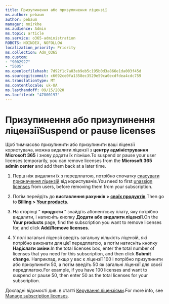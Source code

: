 ```yaml
---
title: Призупинення або призупинення ліцензії
ms.author: pebaum
author: pebaum
manager: mnirkhe
ms.audience: Admin
ms.topic: article
ms.service: o365-administration
ROBOTS: NOINDEX, NOFOLLOW
localization_priority: Priority
ms.collection: Adm_O365
ms.custom:
- "9002927"
- "5605"
ms.openlocfilehash: 7d92f1c7a03eb9eb5c195b0d3a866e1da003f45d
ms.sourcegitcommit: c6692ce0fa1358ec3529e59ca0ecdfdea4cdc759
ms.translationtype: MT
ms.contentlocale: uk-UA
ms.lasthandoff: 09/15/2020
ms.locfileid: "47800197"
---
```

# <a name="suspend-or-pause-licenses"></a><span data-ttu-id="6d2d0-102">Призупинення або призупинення ліцензії</span><span class="sxs-lookup"><span data-stu-id="6d2d0-102">Suspend or pause licenses</span></span>

<span data-ttu-id="6d2d0-103">Щоб тимчасово призупинити або призупинити ваші ліцензії користувача, можна видалити ліцензії з **центру адміністрування Microsoft 365** і знову додати їх пізніше.</span><span class="sxs-lookup"><span data-stu-id="6d2d0-103">To suspend or pause your user licenses temporarily, you can remove licenses from the **Microsoft 365 admin center** and add them back at a later time.</span></span>

1. <span data-ttu-id="6d2d0-104">Перш ніж видаляти їх з передплатою, потрібно спочатку [скасувати призначення ліцензій](https://docs.microsoft.com/microsoft-365/admin/manage/remove-licenses-from-users?view=o365-worldwide) від користувачів.</span><span class="sxs-lookup"><span data-stu-id="6d2d0-104">You need to first [unassign licenses](https://docs.microsoft.com/microsoft-365/admin/manage/remove-licenses-from-users?view=o365-worldwide) from users, before removing them from your subscription.</span></span>

2. <span data-ttu-id="6d2d0-105">Потім перейдіть до **виставлення рахунків > [своїх продуктів](https://go.microsoft.com/fwlink/p/?linkid=842054)**.</span><span class="sxs-lookup"><span data-stu-id="6d2d0-105">Then go to **Billing > [Your products](https://go.microsoft.com/fwlink/p/?linkid=842054)**.</span></span>

3. <span data-ttu-id="6d2d0-106">На сторінці " **продукти** " знайдіть абонентську плату, яку потрібно видалити, і натисніть кнопку **Додати або видалити ліцензії**.</span><span class="sxs-lookup"><span data-stu-id="6d2d0-106">On the **Your products** page, find the subscription you want to remove licenses for, and click **Add/Remove licenses**.</span></span>

4. <span data-ttu-id="6d2d0-107">У полі загальні ліцензії введіть загальну кількість ліцензій, які потрібно виконати для цієї передплатою, а потім натисніть кнопку **Надіслати зміни**.</span><span class="sxs-lookup"><span data-stu-id="6d2d0-107">In the total licenses box, enter the total number of licenses that you need for this subscription, and then click **Submit change**.</span></span> <span data-ttu-id="6d2d0-108">Наприклад, якщо у вас є ліцензії 100 і потрібно призупинити або призупинити 50, а потім введіть 50 як загальні ліцензії для своєї передплатою.</span><span class="sxs-lookup"><span data-stu-id="6d2d0-108">For example, if you have 100 licenses and want to suspend or pause 50, then enter 50 as the total licenses for your subscription.</span></span>

<span data-ttu-id="6d2d0-109">Докладні відомості див. в статті [Керування ліцензіями](https://docs.microsoft.com/microsoft-365/commerce/licenses/buy-licenses?view=o365-worldwide).</span><span class="sxs-lookup"><span data-stu-id="6d2d0-109">For more info, see [Manage subscription licenses](https://docs.microsoft.com/microsoft-365/commerce/licenses/buy-licenses?view=o365-worldwide).</span></span>
